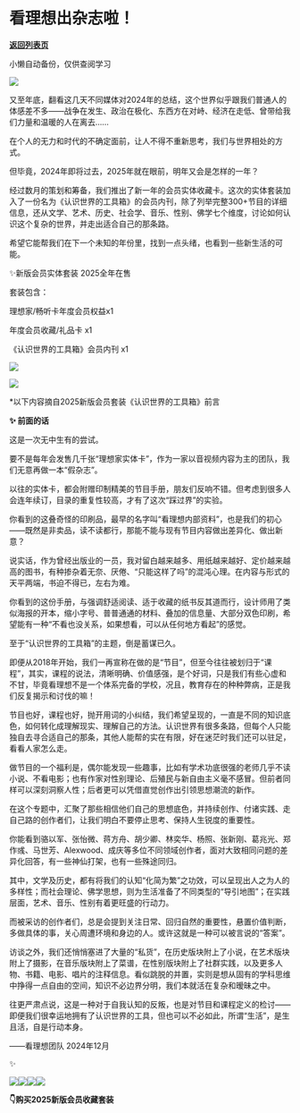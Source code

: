 # 看理想出杂志啦！

[**返回列表页**](/gzh/看理想)

小懒自动备份，仅供查阅学习

![](https://mmbiz.qpic.cn/mmbiz_png/aP7vrTpXJxRA0ViaNRqia18YGj5LgX4VSibTFXfBlkXZakYUA8yBkEQYYmpmDmxH0IZyeY4oUcOiabiaj1PywxF6StQ/640?wx_fmt=png)

  

又至年底，翻看这几天不同媒体对2024年的总结，这个世界似乎跟我们普通人的体感差不多——战争在发生、政治在极化、东西方在对峙、经济在走低、曾带给我们力量和温暖的人在离去……

  

在个人的无力和时代的不确定面前，让人不得不重新思考，我们与世界相处的方式。

  

但毕竟，2024年即将过去，2025年就在眼前，明年又会是怎样的一年？

  

经过数月的策划和筹备，我们推出了新一年的会员实体收藏卡。这次的实体套装加入了一份名为《认识世界的工具箱》的会员内刊，除了列举完整300+节目的详细信息，还从文学、艺术、历史、社会学、音乐、性别、佛学七个维度，讨论如何认识这个复杂的世界，并走出适合自己的那条路。

  

希望它能帮我们在下一个未知的年份里，找到一点头绪，也看到一些新生活的可能。

  

✨新版会员实体套装 2025全年在售

  

套装包含：

理想家/畅听卡年度会员权益x1

年度会员收藏/礼品卡 x1

《认识世界的工具箱》会员内刊 x1

  

![](https://mmbiz.qpic.cn/mmbiz_jpg/aP7vrTpXJxTtk1PdsnA5EaUlKSiaial31icq3tfdeFxicxU6TRiatedkDoULaDbYDLVuSykrA8KyZKhcMib99Ig70Fww/640?wx_fmt=jpeg&from;=appmsg)

  

![](https://mmbiz.qpic.cn/mmbiz_png/aP7vrTpXJxRA0ViaNRqia18YGj5LgX4VSibyicaNpfZMjSJFGHr85glQV0UvxPDGJ30TMHYUPnUHgbYyqpCwF83EGw/640?wx_fmt=other&tp;=webp&wxfrom;=5&wx;_lazy=1&wx;_co=1)

*以下内容摘自2025新版会员套装《认识世界的工具箱》前言

  

**✨ 前面的话**

  

这是一次无中生有的尝试。

  

要不是每年会发售几千张“理想家实体卡”，作为一家以音视频内容为主的团队，我们无意再做一本“假杂志”。

  

以往的实体卡，都会附赠印制精美的节目手册，朋友们反响不错。但考虑到很多人会连年续订，目录的重复性较高，才有了这次“踩过界”的实验。

  

你看到的这叠奇怪的印刷品，最早的名字叫“看理想内部资料”，也是我们的初心——既然是非卖品，读不读都行，那能不能与现有节目内容做出差异化、做出新意？

  

说实话，作为曾经出版业的一员，我对留白越来越多、用纸越来越好、定价越来越高的图书，有种掺杂着无奈、厌倦、“只能这样了吗”的混沌心理。在内容与形式的天平两端，书迫不得已，左右为难。

  

你看到的这份手册，与强调舒适阅读、适于收藏的纸书反其道而行，设计师用了类似海报的开本，缩小字号、普普通通的材料、叠加的信息量、大部分双色印刷，希望能有一种“不看也没关系，如果想看，可以从任何地方看起”的感觉。

  

至于“认识世界的工具箱”的主题，倒是蓄谋已久。

  

即便从2018年开始，我们一再宣称在做的是“节目”，但至今往往被划归于“课程”，其实，课程的说法，清晰明确、价值感强，是个好词，只是我们有些心虚和不甘，毕竟看理想不是一个体系完备的学校，况且，教育存在的种种弊病，正是我们反复揭示和讨伐的嘛！

  

节目也好，课程也好，抛开用词的小纠结，我们希望呈现的，一直是不同的知识底色，如何转化成理解现实、理解自己的方法。认识世界有很多条路，但每个人只能独自去寻合适自己的那条，其他人能帮的实在有限，好在迷茫时我们还可以驻足，看看人家怎么走。

  

做节目的一个福利是，偶尔能发现一些趣事，比如有学术功底很强的老师几乎不读小说、不看电影；也有作家对性别理论、后殖民与新自由主义毫不感冒。但前者同样可以深刻洞察人性；后者更可以凭借直觉创作出引领思想潮流的新作。

  

在这个专题中，汇聚了那些相信他们自己的思想底色，并持续创作、付诸实践、走自己路的创作者们，让我们明白不要停止思考、保持人生锐度的重要性。

  

你能看到骆以军、张怡微、蒋方舟、胡少卿、林奕华、杨照、张新刚、葛兆光、郑作彧、马世芳、Alexwood、成庆等多位不同领域创作者，面对大致相同问题的差异化回答，有一些神仙打架，也有一些殊途同归。

  

其中，文学及历史，都有将我们的认知“化简为繁”之功效，可以呈现出人之为人的多样性；而社会理论、佛学思想，则为生活准备了不同类型的“导引地图”；在实践层面，艺术、音乐、性别有着更旺盛的行动力。

  

而被采访的创作者们，总是会提到关注日常、回归自然的重要性，悬置价值判断，多做具体的事，关心周遭环境和身边的人。或许这就是一种可以被言说的“答案”。

  

访谈之外，我们还悄悄塞进了大量的“私货”，在历史版块附上了小说，在艺术版块附上了摄影，在音乐版块附上了菜谱，在性别版块附上了社群实践，以及更多人物、书籍、电影、唱片的注释信息。看似跳脱的并置，实则是想从固有的学科思维中挣得一点自由的空间，知识不必边界分明，我们本就活在复杂和暧昧之中。

  

往更严肃点说，这是一种对于自我认知的反叛，也是对节目和课程定义的检讨——即便我们很幸运地拥有了认识世界的工具，但也可以不必如此，所谓“生活”，是生且活，自是行动本身。

  

——看理想团队 2024年12月

✨

![](https://mmbiz.qpic.cn/mmbiz_jpg/aP7vrTpXJxTtk1PdsnA5EaUlKSiaial31icVicvRiblCWVa4LRyyUKdNOwGicxhdLdy1cR4ibicXpQuT3ZB3uFyC2PibHuQ/640?wx_fmt=jpeg&from;=appmsg)![](https://mmbiz.qpic.cn/mmbiz_jpg/aP7vrTpXJxTtk1PdsnA5EaUlKSiaial31icwnZC8SRicVbKhG2PibXcUd3KnZmxEYdhUKBFibfEBeta5q0RsGlmnu0LA/640?wx_fmt=jpeg&from;=appmsg)![](https://mmbiz.qpic.cn/mmbiz_jpg/aP7vrTpXJxTtk1PdsnA5EaUlKSiaial31icNsqaQib7SAr8X0GYtiajotbricb4IRQ3ORicEAn02Uz9ynkUOAQ959CUHA/640?wx_fmt=jpeg&from;=appmsg)![](https://mmbiz.qpic.cn/mmbiz_jpg/aP7vrTpXJxTtk1PdsnA5EaUlKSiaial31icyCtjTdiaRMeUSibPekYMUlvJrvZ9uia6Zk3e2sH9WxicSxYvuaUnD6KiavA/640?wx_fmt=jpeg&from;=appmsg)

  

**👇购买2025新版会员收藏套装**

